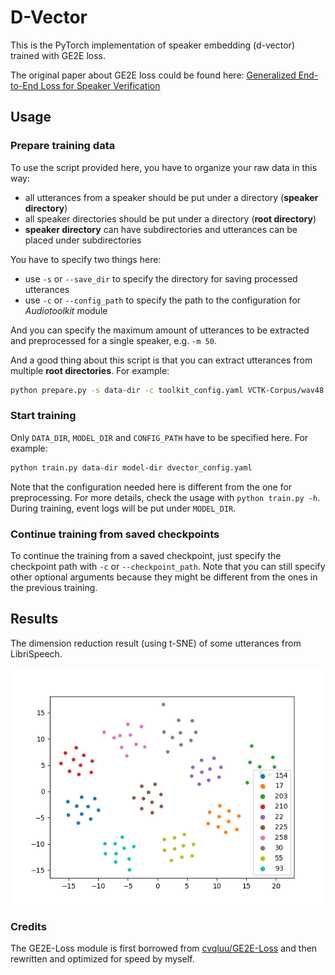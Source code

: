 # D-Vector

This is the PyTorch implementation of speaker embedding (d-vector) trained with GE2E loss.

The original paper about GE2E loss could be found here: [Generalized End-to-End Loss for Speaker Verification](https://arxiv.org/abs/1710.10467)

## Usage

### Prepare training data

To use the script provided here, you have to organize your raw data in this way:

- all utterances from a speaker should be put under a directory (**speaker directory**)
- all speaker directories should be put under a directory (**root directory**)
- **speaker directory** can have subdirectories and utterances can be placed under subdirectories

You have to specify two things here:

- use `-s` or `--save_dir` to specify the directory for saving processed utterances
- use `-c` or `--config_path` to specify the path to the configuration for *Audiotoolkit* module

And you can specify the maximum amount of utterances to be extracted and preprocessed for a single speaker, e.g. `-m 50`.

And a good thing about this script is that you can extract utterances from multiple **root directories**.
For example:

```bash
python prepare.py -s data-dir -c toolkit_config.yaml VCTK-Corpus/wav48 LibriSpeech/train-clean-360
```

### Start training

Only `DATA_DIR`, `MODEL_DIR` and `CONFIG_PATH` have to be specified here.
For example:

```bash
python train.py data-dir model-dir dvector_config.yaml
```

Note that the configuration needed here is different from the one for preprocessing.
For more details, check the usage with `python train.py -h`.
During training, event logs will be put under `MODEL_DIR`.

### Continue training from saved checkpoints

To continue the training from a saved checkpoint, just specify the checkpoint path with `-c` or `--checkpoint_path`.
Note that you can still specify other optional arguments because they might be different from the ones in the previous training.

## Results

The dimension reduction result (using t-SNE) of some utterances from LibriSpeech.

![TSNE result](images/tsne.png)

### Credits

The GE2E-Loss module is first borrowed from [cvqluu/GE2E-Loss](https://github.com/cvqluu/GE2E-Loss) and then rewritten and optimized for speed by myself.
